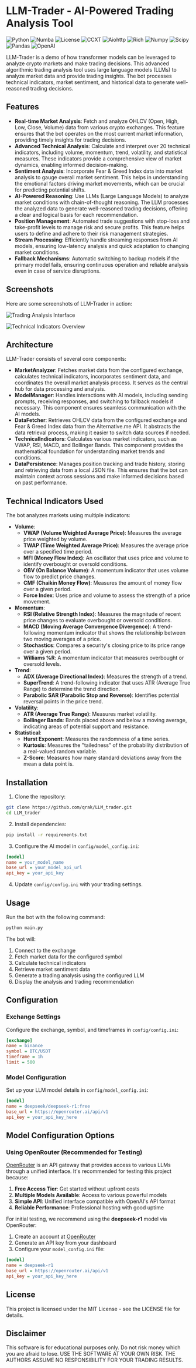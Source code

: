 # LLM-Trader - AI-Powered Trading Analysis Tool

![Python](https://img.shields.io/badge/python-3.13+-blue.svg)
![Numba](https://img.shields.io/badge/numba-0.61.0-blue.svg)
![License](https://img.shields.io/badge/license-MIT-green.svg)
![CCXT](https://img.shields.io/badge/ccxt-4.4.52-blue.svg)
![Aiohttp](https://img.shields.io/badge/aiohttp-3.10.11-blue.svg)
![Rich](https://img.shields.io/badge/rich-13.9.4-blue.svg)
![Numpy](https://img.shields.io/badge/numpy-2.1.3-blue.svg)
![Scipy](https://img.shields.io/badge/scipy-1.15.1-blue.svg)
![Pandas](https://img.shields.io/badge/pandas-2.2.3-blue.svg)
![OpenAI](https://img.shields.io/badge/openai-1.61.0-blue.svg)

LLM-Trader is a demo of how transformer models can be leveraged to analyze crypto markets and make trading decisions. This advanced algorithmic trading analysis tool uses large language models (LLMs) to analyze market data and provide trading insights. The bot processes technical indicators, market sentiment, and historical data to generate well-reasoned trading decisions.

## Features

- **Real-time Market Analysis**: Fetch and analyze OHLCV (Open, High, Low, Close, Volume) data from various crypto exchanges. This feature ensures that the bot operates on the most current market information, providing timely insights for trading decisions.
- **Advanced Technical Analysis**: Calculate and interpret over 20 technical indicators, including volume, momentum, trend, volatility, and statistical measures. These indicators provide a comprehensive view of market dynamics, enabling informed decision-making.
- **Sentiment Analysis**: Incorporate Fear & Greed Index data into market analysis to gauge overall market sentiment. This helps in understanding the emotional factors driving market movements, which can be crucial for predicting potential shifts.
- **AI-Powered Reasoning**: Use LLMs (Large Language Models) to analyze market conditions with chain-of-thought reasoning. The LLM processes the analyzed data to generate well-reasoned trading decisions, offering a clear and logical basis for each recommendation.
- **Position Management**: Automated trade suggestions with stop-loss and take-profit levels to manage risk and secure profits. This feature helps users to define and adhere to their risk management strategies.
- **Stream Processing**: Efficiently handle streaming responses from AI models, ensuring low-latency analysis and quick adaptation to changing market conditions.
- **Fallback Mechanisms**: Automatic switching to backup models if the primary model fails, ensuring continuous operation and reliable analysis even in case of service disruptions.

## Screenshots

Here are some screenshots of LLM-Trader in action:

![Trading Analysis Interface](img/1.png)

![Technical Indicators Overview](img/2.png)

## Architecture

LLM-Trader consists of several core components:

- **MarketAnalyzer**: Fetches market data from the configured exchange, calculates technical indicators, incorporates sentiment data, and coordinates the overall market analysis process. It serves as the central hub for data processing and analysis.
- **ModelManager**: Handles interactions with AI models, including sending prompts, receiving responses, and switching to fallback models if necessary. This component ensures seamless communication with the AI models.
- **DataFetcher**: Retrieves OHLCV data from the configured exchange and Fear & Greed Index data from the Alternative.me API. It abstracts the data retrieval process, making it easier to switch data sources if needed.
- **TechnicalIndicators**: Calculates various market indicators, such as VWAP, RSI, MACD, and Bollinger Bands. This component provides the mathematical foundation for understanding market trends and conditions.
- **DataPersistence**: Manages position tracking and trade history, storing and retrieving data from a local JSON file. This ensures that the bot can maintain context across sessions and make informed decisions based on past performance.

## Technical Indicators Used

The bot analyzes markets using multiple indicators:

- **Volume**:
    - **VWAP (Volume Weighted Average Price)**: Measures the average price weighted by volume.
    - **TWAP (Time Weighted Average Price)**: Measures the average price over a specified time period.
    - **MFI (Money Flow Index)**: An oscillator that uses price and volume to identify overbought or oversold conditions.
    - **OBV (On Balance Volume)**: A momentum indicator that uses volume flow to predict price changes.
    - **CMF (Chaikin Money Flow)**: Measures the amount of money flow over a given period.
    - **Force Index**: Uses price and volume to assess the strength of a price movement.
- **Momentum**:
    - **RSI (Relative Strength Index)**: Measures the magnitude of recent price changes to evaluate overbought or oversold conditions.
    - **MACD (Moving Average Convergence Divergence)**: A trend-following momentum indicator that shows the relationship between two moving averages of a price.
    - **Stochastics**: Compares a security's closing price to its price range over a given period.
    - **Williams %R**: A momentum indicator that measures overbought or oversold levels.
- **Trend**:
    - **ADX (Average Directional Index)**: Measures the strength of a trend.
    - **SuperTrend**: A trend-following indicator that uses ATR (Average True Range) to determine the trend direction.
    - **Parabolic SAR (Parabolic Stop and Reverse)**: Identifies potential reversal points in the price trend.
- **Volatility**:
    - **ATR (Average True Range)**: Measures market volatility.
    - **Bollinger Bands**: Bands placed above and below a moving average, indicating areas of potential support and resistance.
- **Statistical**:
    - **Hurst Exponent**: Measures the randomness of a time series.
    - **Kurtosis**: Measures the "tailedness" of the probability distribution of a real-valued random variable.
    - **Z-Score**: Measures how many standard deviations away from the mean a data point is.

## Installation

1. Clone the repository:
```bash
git clone https://github.com/qrak/LLM_trader.git
cd LLM_trader
```

2. Install dependencies:
```bash
pip install -r requirements.txt
```

3. Configure the AI model in `config/model_config.ini`:
```ini
[model]
name = your_model_name
base_url = your_model_api_url
api_key = your_api_key
```

4. Update `config/config.ini` with your trading settings.

## Usage

Run the bot with the following command:

```bash
python main.py
```

The bot will:
1. Connect to the exchange
2. Fetch market data for the configured symbol
3. Calculate technical indicators
4. Retrieve market sentiment data
5. Generate a trading analysis using the configured LLM
6. Display the analysis and trading recommendation

## Configuration

### Exchange Settings
Configure the exchange, symbol, and timeframes in `config/config.ini`:

```ini
[exchange]
name = binance
symbol = BTC/USDT
timeframe = 1h
limit = 500
```

### Model Configuration
Set up your LLM model details in `config/model_config.ini`:

```ini
[model]
name = deepseek/deepseek-r1:free
base_url = https://openrouter.ai/api/v1
api_key = your_api_key_here
```

## Model Configuration Options

### Using OpenRouter (Recommended for Testing)

[OpenRouter](https://openrouter.ai/) is an API gateway that provides access to various LLMs through a unified interface. It's recommended for testing this project because:

1. **Free Access Tier**: Get started without upfront costs
2. **Multiple Models Available**: Access to various powerful models
3. **Simple API**: Unified interface compatible with OpenAI's API format
4. **Reliable Performance**: Professional hosting with good uptime

For initial testing, we recommend using the **deepseek-r1** model via OpenRouter:

1. Create an account at [OpenRouter](https://openrouter.ai/)
2. Generate an API key from your dashboard
3. Configure your `model_config.ini` file:
```ini
[model]
name = deepseek-r1
base_url = https://openrouter.ai/api/v1
api_key = your_api_key_here
```

## License

This project is licensed under the MIT License - see the LICENSE file for details.

## Disclaimer

This software is for educational purposes only. Do not risk money which you are afraid to lose. USE THE SOFTWARE AT YOUR OWN RISK. THE AUTHORS ASSUME NO RESPONSIBILITY FOR YOUR TRADING RESULTS.
